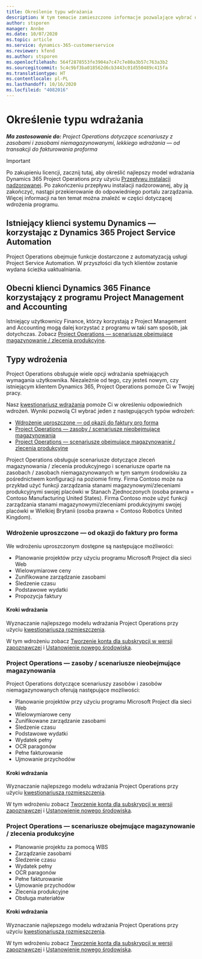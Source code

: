```yaml
---
title: Określenie typu wdrażania
description: W tym temacie zamieszczono informacje pozwalające wybrać odpowiedni typ wdrożenia Project Operations dla Twojej firmy.
author: stsporen
manager: Annbe
ms.date: 10/07/2020
ms.topic: article
ms.service: dynamics-365-customerservice
ms.reviewer: kfend
ms.author: stsporen
ms.openlocfilehash: 564f2878553fe3904a7c47c7e80a3b57c763a3b2
ms.sourcegitcommit: 5c4c9bf3ba018562d6cb3443c01d550489c415fa
ms.translationtype: HT
ms.contentlocale: pl-PL
ms.lasthandoff: 10/16/2020
ms.locfileid: "4082016"
---
```

# <a name="determine-your-deployment-type"></a>Określenie typu wdrażania

_**Ma zastosowanie do:** Project Operations dotyczące scenariuszy z zasobami i zasobami niemagazynowanymi, lekkiego wdrażania — od transakcji do fakturowania proforma_

> [!IMPORTANT]
> Po zakupieniu licencji, zacznij tutaj, aby określić najlepszy model wdrażania Dynamics 365 Project Operations przy użyciu [Przepływu instalacji nadzorowanej](https://aka.ms/provisionprojectoperations).
> Po zakończeniu przepływu instalacji nadzorowanej, aby ją zakończyć, nastąpi przekierowanie do odpowiedniego portalu zarządzania. Więcej informacji na ten temat można znaleźć w części dotyczącej wdrożenia programu.


## <a name="existing-customers-of-dynamics-using-dynamics-365-project-service-automation"></a>Istniejący klienci systemu Dynamics — korzystając z Dynamics 365 Project Service Automation
Project Operations obejmuje funkcje dostarczone z automatyzacją usługi Project Service Automation. W przyszłości dla tych klientów zostanie wydana ścieżka uaktualniania.

## <a name="existing-customers-of-dynamics-365-finance-using-project-management-and-accounting"></a>Obecni klienci Dynamics 365 Finance korzystający z programu Project Management and Accounting 

Istniejący użytkownicy Finance, którzy korzystają z Project Management and Accounting mogą dalej korzystać z programu w taki sam sposób, jak dotychczas. Zobacz [Project Operations — scenariusze obejmujące magazynowanie / zlecenia produkcyjne](#pma).


## <a name="deployment-types"></a>Typy wdrożenia
Project Operations obsługuje wiele opcji wdrażania spełniających wymagania użytkownika. Niezależnie od tego, czy jesteś nowym, czy istniejącym klientem Dynamics 365, Project Operations pomoże Ci w Twojej pracy.

Nasz [kwestionariusz wdrażania](https://aka.ms/provisionprojectoperations) pomoże Ci w określeniu odpowiednich wdrożeń. Wyniki pozwolą CI wybrać jeden z następujących typów wdrożeń:

- [Wdrożenie uproszczone — od okazji do faktury pro forma](#lite)
- [Project Operations — zasoby / scenariusze nieobejmujące magazynowania](#integrated)
- [Project Operations — scenariusze obejmujące magazynowanie / zlecenia produkcyjne](#pma)

Project Operations obsługuje scenariusze dotyczące zleceń magazynowania / zlecenia produkcyjnego i scenariusze oparte na zasobach / zasobach niemagazynowanych w tym samym środowisku za pośrednictwem konfiguracji na poziomie firmy. Firma Contoso może na przykład użyć funkcji zarządzania stanami magazynowymi/zleceniami produkcyjnymi swojej placówki w Stanach Zjednoczonych (osoba prawna = Contoso Manufacturing United States). Firma Contoso może użyć funkcji zarządzania stanami magazynowymi/zleceniami produkcyjnymi swojej placówki w Wielkiej Brytanii (osoba prawna = Contoso Robotics United Kingdom).

### <a name="lite-deployment---deal-to-proforma-invoicing"></a><a  name="lite"></a>Wdrożenie uproszczone — od okazji do faktury pro forma

We wdrożeniu uproszczonym dostępne są następujące możliwości:

- Planowanie projektów przy użyciu programu Microsoft Project dla sieci Web
- Wielowymiarowe ceny
- Zunifikowane zarządzanie zasobami
- Śledzenie czasu
- Podstawowe wydatki
- Propozycja faktury

#### <a name="deployment-steps"></a>Kroki wdrażania
Wyznaczanie najlepszego modelu wdrażania Project Operations przy użyciu [kwestionariusza rozmieszczenia](https://aka.ms/provisionprojectoperations).

W tym wdrożeniu zobacz [Tworzenie konta dla subskrypcji w wersji zapoznawczej](lite-preview-subscription-sign-up.md) i [Ustanowienie nowego środowiska](lite-deployment.md). 


### <a name="project-operations-for-resourcenon-stocked-scenarios"></a><a name="integrated"></a>Project Operations — zasoby / scenariusze nieobejmujące magazynowania
Project Operations dotyczące scenariuszy zasobów i zasobów niemagazynowanych oferują następujące możliwości:
  
- Planowanie projektów przy użyciu programu Microsoft Project dla sieci Web
- Wielowymiarowe ceny
- Zunifikowane zarządzanie zasobami
- Śledzenie czasu
- Podstawowe wydatki
- Wydatek pełny
- OCR paragonów
- Pełne fakturowanie
- Ujmowanie przychodów

#### <a name="deployment-steps"></a>Kroki wdrażania
Wyznaczanie najlepszego modelu wdrażania Project Operations przy użyciu [kwestionariusza rozmieszczenia](https://aka.ms/provisionprojectoperations).

W tym wdrożeniu zobacz [Tworzenie konta dla subskrypcji w wersji zapoznawczej](resource-sign-up-preview-subscription.md) i [Ustanowienie nowego środowiska](resource-provision-new-environment.md). 


### <a name="project-operations-for-stockedproduction-order-scenarios"></a><a name="pma"></a>Project Operations — scenariusze obejmujące magazynowanie / zlecenia produkcyjne

- Planowanie projektu za pomocą WBS
- Zarządzanie zasobami
- Śledzenie czasu
- Wydatek pełny
- OCR paragonów
- Pełne fakturowanie
- Ujmowanie przychodów
- Zlecenia produkcyjne
- Obsługa materiałów

#### <a name="deployment-steps"></a>Kroki wdrażania
Wyznaczanie najlepszego modelu wdrażania Project Operations przy użyciu [kwestionariusza rozmieszczenia](https://aka.ms/provisionprojectoperations).

W tym wdrożeniu zobacz [Tworzenie konta dla subskrypcji w wersji zapoznawczej](https://docs.microsoft.com/dynamics365/fin-ops-core/dev-itpro/dev-tools/sign-up-preview-subscription?toc=/dynamics365/finance/toc.json) i [Ustanowienie nowego środowiska](https://docs.microsoft.com/dynamics365/fin-ops-core/dev-itpro/deployment/deploy-demo-environment?toc=/dynamics365/finance/toc.json). 

